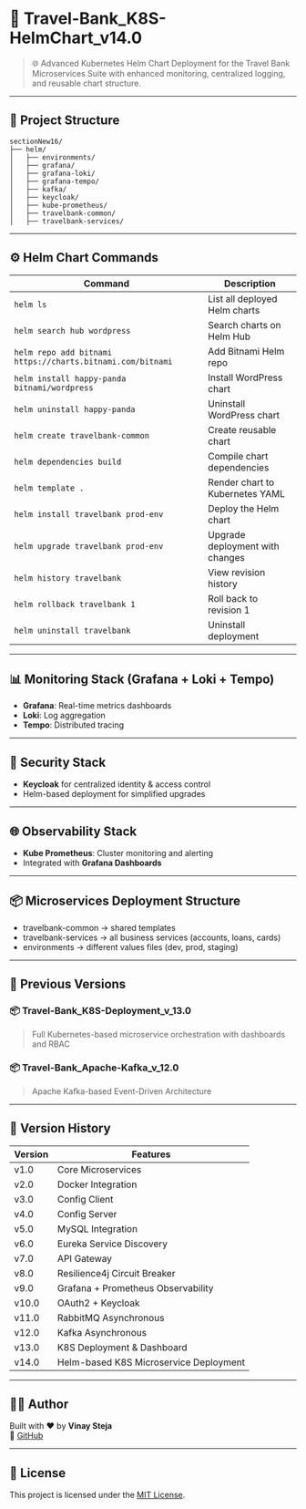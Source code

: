 
# 🚀 Travel-Bank_K8S-HelmChart_v14.0

> 🌐 Advanced Kubernetes Helm Chart Deployment for the Travel Bank Microservices Suite with enhanced monitoring, centralized logging, and reusable chart structure.

---

## 📁 Project Structure

```
sectionNew16/
├── helm/
│   ├── environments/
│   ├── grafana/
│   ├── grafana-loki/
│   ├── grafana-tempo/
│   ├── kafka/
│   ├── keycloak/
│   ├── kube-prometheus/
│   ├── travelbank-common/
│   ├── travelbank-services/
```

---

## ⚙️ Helm Chart Commands

| Command | Description |
|--------|-------------|
| `helm ls` | List all deployed Helm charts |
| `helm search hub wordpress` | Search charts on Helm Hub |
| `helm repo add bitnami https://charts.bitnami.com/bitnami` | Add Bitnami Helm repo |
| `helm install happy-panda bitnami/wordpress` | Install WordPress chart |
| `helm uninstall happy-panda` | Uninstall WordPress chart |
| `helm create travelbank-common` | Create reusable chart |
| `helm dependencies build` | Compile chart dependencies |
| `helm template .` | Render chart to Kubernetes YAML |
| `helm install travelbank prod-env` | Deploy the Helm chart |
| `helm upgrade travelbank prod-env` | Upgrade deployment with changes |
| `helm history travelbank` | View revision history |
| `helm rollback travelbank 1` | Roll back to revision 1 |
| `helm uninstall travelbank` | Uninstall deployment |

---

## 📊 Monitoring Stack (Grafana + Loki + Tempo)

- **Grafana**: Real-time metrics dashboards
- **Loki**: Log aggregation
- **Tempo**: Distributed tracing

---

## 🔐 Security Stack

- **Keycloak** for centralized identity & access control
- Helm-based deployment for simplified upgrades

---

## 🌐 Observability Stack

- **Kube Prometheus**: Cluster monitoring and alerting
- Integrated with **Grafana Dashboards**

---

## 📦 Microservices Deployment Structure

- travelbank-common → shared templates
- travelbank-services → all business services (accounts, loans, cards)
- environments → different values files (dev, prod, staging)

---

## 🔁 Previous Versions

### 📦 Travel-Bank_K8S-Deployment_v_13.0

> Full Kubernetes-based microservice orchestration with dashboards and RBAC

### 📦 Travel-Bank_Apache-Kafka_v_12.0

> Apache Kafka-based Event-Driven Architecture

---

## 🧾 Version History

| Version | Features |
|--------|----------|
| v1.0 | Core Microservices |
| v2.0 | Docker Integration |
| v3.0 | Config Client |
| v4.0 | Config Server |
| v5.0 | MySQL Integration |
| v6.0 | Eureka Service Discovery |
| v7.0 | API Gateway |
| v8.0 | Resilience4j Circuit Breaker |
| v9.0 | Grafana + Prometheus Observability |
| v10.0 | OAuth2 + Keycloak |
| v11.0 | RabbitMQ Asynchronous |
| v12.0 | Kafka Asynchronous |
| v13.0 | K8S Deployment & Dashboard |
| v14.0 | Helm-based K8S Microservice Deployment |

---

## 👨‍💻 Author

Built with ❤️ by **Vinay Steja**  
🔗 [GitHub](https://github.com/vinaysteja2)

---

## 🪪 License

This project is licensed under the [MIT License](https://opensource.org/licenses/MIT).
